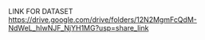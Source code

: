 LINK FOR DATASET 
https://drive.google.com/drive/folders/12N2MgmFcQdM-NdWeL_hIwNJF_NjYH1MG?usp=share_link
